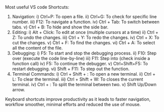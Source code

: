 Most useful VS code Shortcuts:

1. Navigation:
   i) Ctrl+P: To open a file.
   ii) Ctrl+G: To check for specific line number.
   iii) F12: To navigate a function.
   iv) Ctrl + Tab: To switch between tabs.
   v) Ctrl + B: To hide and show the side bar.
2. Editing: 
   i) Alt + Click: To edit at once (multiple cursors at a time)
   ii) Ctrl + Z: To undo the changes.
   iii) Ctrl + Y: To redo the changes.
   iv) Ctrl + X: To cut the changes.
   v) Ctrl + F: To find the changes.
   vi) Ctrl + A: To select all the content of the file.
3. Debugging:
   i) F5: To start and stop the debugging process.
   ii) F10: Step over (execute the code line-by-line)
   iii) F11: Step into (check inside a function call)
   iv) F5: To continue the debugger.
   v) Ctrl+Shift+F5: To restart debugging.
   vi) Shift + F11: To step out the function.
4. Terminal Commands:
   i) Ctrl + Shift + \: To open a new terminal.
   ii) Ctrl + L: To clear the terminal.
   iii) Ctrl + Shift + W: To closes the current terminal.
   iv) Ctrl + \: To split the terminal between two.
   v) Shift Up/Down arrow.


Keyboard shortcuts improve productivity as it leads to faster navigation, workflow smoother, minimal efforts and reduced the use of mouse.
